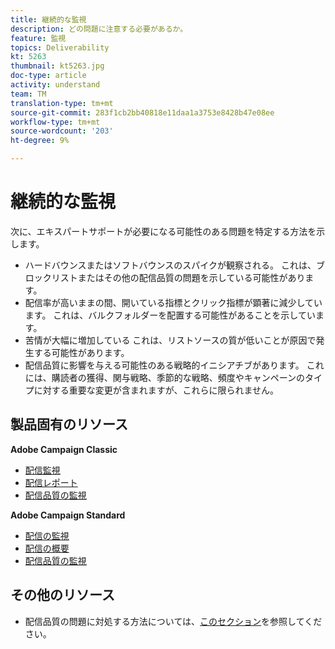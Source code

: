```yaml
---
title: 継続的な監視
description: どの問題に注意する必要があるか。
feature: 監視
topics: Deliverability
kt: 5263
thumbnail: kt5263.jpg
doc-type: article
activity: understand
team: TM
translation-type: tm+mt
source-git-commit: 283f1cb2bb40818e11daa1a3753e8428b47e08ee
workflow-type: tm+mt
source-wordcount: '203'
ht-degree: 9%

---
```



# 継続的な監視

次に、エキスパートサポートが必要になる可能性のある問題を特定する方法を示します。

* ハードバウンスまたはソフトバウンスのスパイクが観察される。 これは、ブロックリストまたはその他の配信品質の問題を示している可能性があります。
* 配信率が高いままの間、開いている指標とクリック指標が顕著に減少しています。 これは、バルクフォルダーを配置する可能性があることを示しています。
* 苦情が大幅に増加している これは、リストソースの質が低いことが原因で発生する可能性があります。
* 配信品質に影響を与える可能性のある戦略的イニシアチブがあります。 これには、購読者の獲得、関与戦略、季節的な戦略、頻度やキャンペーンのタイプに対する重要な変更が含まれますが、これらに限られません。

## 製品固有のリソース

**Adobe Campaign Classic**

* [配信監視](https://experienceleague.adobe.com/docs/campaign-classic/using/sending-messages/monitoring-deliveries/about-delivery-monitoring.html)
* [配信レポート](https://experienceleague.adobe.com/docs/campaign-classic/using/reporting/reports-on-deliveries/delivery-reports.html)
* [配信品質の監視](https://experienceleague.adobe.com/docs/campaign-classic/using/sending-messages/deliverability-management/monitoring-deliverability.html)

**Adobe Campaign Standard**

* [配信の監視](https://experienceleague.adobe.com/docs/campaign-standard/using/testing-and-sending/monitoring-messages/monitoring-a-delivery.html)
* [配信の概要](https://docs-author-stg.corp.adobe.com/content/help/en/campaign-standard/using/reporting/list-of-reports/delivery-summary.html)
* [配信品質の監視](https://experienceleague.adobe.com/docs/campaign-standard/using/testing-and-sending/managing-deliverability/monitor-deliverability.html?lang=en#testing-and-sending)

## その他のリソース

* 配信品質の問題に対処する方法については、[このセクション](/help/additional-resources/troubleshooting.md)を参照してください。

